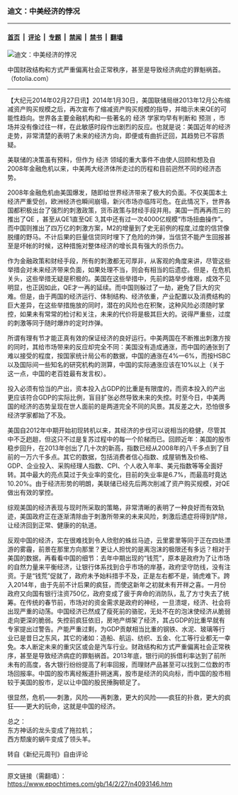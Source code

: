 ### 迪文：中美经济的悖况

---

#### [首页](../../../..?n4093146) &nbsp;|&nbsp; [评论](../../../../../epoch-comment?n4093146) &nbsp;|&nbsp; [专题](../../../../../epoch-special?n4093146) &nbsp;|&nbsp; [禁闻](../../../../../epoch-news?n4093146) &nbsp;|&nbsp; [禁书](../../../../../books?n4093146) &nbsp;|&nbsp; [翻墙](https://github.com/gfw-breaker/nogfw/blob/master/README.md?n4093146)


<div><img alt="迪文：中美经济的悖况" class="attachment-djy_600_400 size-djy_600_400 wp-post-image" src="https://i.epochtimes.com/assets/uploads/2014/02/1402261725552133-600x400.jpg"/>
<div class="caption">
 <p>
  中国财政结构和方式严重偏离社会正常秩序，甚至是导致经济病症的罪魁祸首。（fotolia.com）
 </p>
</div></div><hr/><div class="post_content" id="artbody" itemprop="articleBody">
 <!-- article content begin -->
 <p>
  【大纪元2014年02月27日讯】2014年1月30日，美国联储局继2013年12月公布缩减资产购买规模之后，再次宣布了缩减资产购买规模的指导，并暗示未来QE的可能性趋向。世界各主要金融机构和一些著名的
  <ok href="https://www.epochtimes.com/gb/tag/%E7%BB%8F%E6%B5%8E.html">
   经济
  </ok>
  学家均早有判断和
  <ok href="https://www.epochtimes.com/gb/tag/%E9%A2%84%E6%B5%8B.html">
   预测
  </ok>
  ，市场并没有像过往一样，在此敏感时段作出剧烈的反应。也就是说：美国近年的经济走势，非常清楚的表明了未来的经济方向，即便或有曲折迂回，其趋势已不容质疑。
 </p>
 <p>
  美联储的决策虽有预料，但作为
  <ok href="https://www.epochtimes.com/gb/tag/%E7%BB%8F%E6%B5%8E.html">
   经济
  </ok>
  领域的重大事件不由使人回顾和想及自2008年金融危机以来，中美两大经济体所走过的历程和目前迥然不同的经济态势。
 </p>
 <p>
  2008年金融危机由美国爆发，随即给世界经济带来了极大的负面。不仅美国本土经济严重受创，欧洲经济也瞬间崩塌，新兴市场亦临阵可危。在此情况下，世界各国都积极出台了强烈的刺激政策，货币政策与财经手段并用。美国一而再再而三的推出了QE ，甚至从QE1直至QE 3,其中还有过一次4000亿规模“市场扭曲操作”。而中国则推出了四万亿的刺激方案，M2的增量到了史无前例的程度,过度的信贷像脱缰的野马。不计后果的巨量信贷同时埋下了危险的炸弹，当信贷不能产生回报甚至是坏帐的时候，这种措施对整体经济的增长具有强大的杀伤力。
 </p>
 <p>
  作为金融政策和财经手段，所有的刺激都无可厚非，从客观的角度来讲，尽管这些举措会对未来经济带来负面，如果处理不当，则会有相当的后遗症。但是，在危机关头，这些举措无疑是积极的。美国在这些举措中，先前的路举步维艰，成效不见明显，也正因如此，QE才一再的延续。而中国则躲过了一劫，避免了巨大的灾难。但是，由于两国的经济运行、体制结构、经济依重，产业配置以及消费结构的巨大差异，在这些举措施放的同时，潜在的风险也在积聚，这种风险必须随时掌控，如果未有常常的检讨和关注，未来的代价将是极其巨大的。说得严重些，过度的刺激等同于随时爆炸的定时炸弹。
 </p>
 <p>
  所谓有理有节才能正真有效的保证经济的良好运行。中美两国在不断推出刺激方按的同时，其给市场带来的反应却完全不同：美国没有造成通涨，而中国的通张到了难以接受的程度，按国家统计局公布的数据，中国的通涨在4%—6%，而按HSBC以及国际间一些知名的研究机构的测算，中国的实际通涨应该在10%以上（关于这一点，中国的老百姓最有发言权）。
 </p>
 <p>
  投入必须有恰当的产出，资本投入占GDP的比重是有限度的，而资本投入的产出更应该符合GDP的实际比例，盲目扩张必然导致未来的失控。时至今日，中美两国的经济的态势呈现在世人面前的是两道完全不同的风景。其反差之大，恐怕很多经济学家都始了不及。
 </p>
 <p>
  美国自2012年中期开始初现转机以来，其经济的步伐可以说相当的稳健，尽管其中不乏趔趄，但这只不过是复苏过程中的每一个阶梯而已。回顾近年：美国的股市稳步回升，在2013年创出了几十次的新高，指数已经从2008年的八千多点到了目前的一万六千多点。其它的数据，包括消费者信心指数、成屋销售及价格、GDP、企业投入、采购经理人指数、CPI、个人收入年率、美元指数等等全面好转。其中最大的亮点莫过于失业率的变化，目前的失业率是6.7%，而最高时竟达10.20%。由于经济形势的明朗，美联储已经先后两次削减了资产购买规模，对QE做出有效的掌控。
 </p>
 <p>
  综观美国的经济表现与现时所采取的策略，非常清晰的表明了一种良好而有效轨迹，美国政府正在逐渐清除由于刺激所带来的未来风险，刺激后遗症将得到铲除，让经济回到正常、健康的的轨道。
 </p>
 <p>
  反观中国的经济，实在很难找到令人欣慰的蛛丝马迹，云里雾里等同于正在四处漂游的雾霾，前景在那里方向那里？更让人担忧的是离泡沫的极限还有多远？相对于美国的数据，再看看中国的细节：去年中期出现的“钱荒”，原本是政府为了让市场的自然力量来平衡经济，让银行体系找到合乎市场的岸基，政府坚守防线，没有注资。于是“钱荒”促就了，政府未予始料措手不及，正是左右都不是，骑虎难下。跨入2014年，由于先前不计后果的疯狂，而使这新年之初就未有开祥之喜。一月份政府又向国有银行注资750亿，政府变成了疲于奔命的消防队，乱了方寸失去了统筹。在传统的春节前，市场对的资金需求是政府的神经，一旦溃堤，经济、社会将出现严重的动荡。中国经济已然成了瘦死前的骆驼，无处不在的泡沫使经济从脆弱走向更深的脆弱。失控前疯狂依旧，房地产绑架了经济，其占GDP的比重早就有专家提出过警告。产能严重过剩，为GDP贡献相当比重的钢铁、水泥、玻璃等行业已是昔日之东风，其它的诸如：造船、航运、纺织、五金、化工等行业都无一幸免。本人断定未来的重灾区或会是汽车行业。财政结构和方式严重偏离社会正常秩序，甚至是导致经济病症的罪魁祸首。2013年底，银行间的拆借利率达到了前所未有的高度，各大银行纷纷提高了利率回报，而理财产品甚至可以找到二位数的市场回报率。中国的股市离经叛道扑朔迷离，股市是经济的风向标，而中国的股市相较于美国的股市，足以让中国的股民捶胸顿足了。
 </p>
 <p>
  很显然，危机——刺激，风险——再刺激，更大的风险——疯狂的扑救，更大的疯狂——更大的玩命，这就是中国的经济。
 </p>
 <p>
  总之：
  <br/>
  东方神话的龙头变成了拖拉机；
  <br/>
  西方颓废的蜗牛变成了领头羊。
 </p>
 <p>
  转自《新纪元周刊》自由评论
 </p>
 <!-- article content end -->
 <div id="below_article_ad">
 </div>
</div>


---

原文链接（需翻墙）：https://www.epochtimes.com/gb/14/2/27/n4093146.htm